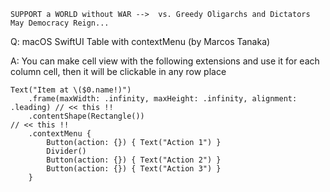 ```
SUPPORT a WORLD without WAR -->  vs. Greedy Oligarchs and Dictators
May Democracy Reign... 
```

Q: macOS SwiftUI Table with contextMenu (by Marcos Tanaka)

A: You can make cell view with the following extensions and use it for each column cell, then it will be clickable in any row place

	Text("Item at \($0.name!)")
		.frame(maxWidth: .infinity, maxHeight: .infinity, alignment: .leading) // << this !!
		.contentShape(Rectangle())                                            // << this !!
		.contextMenu {
			Button(action: {}) { Text("Action 1") }
			Divider()
			Button(action: {}) { Text("Action 2") }
			Button(action: {}) { Text("Action 3") }
		}

